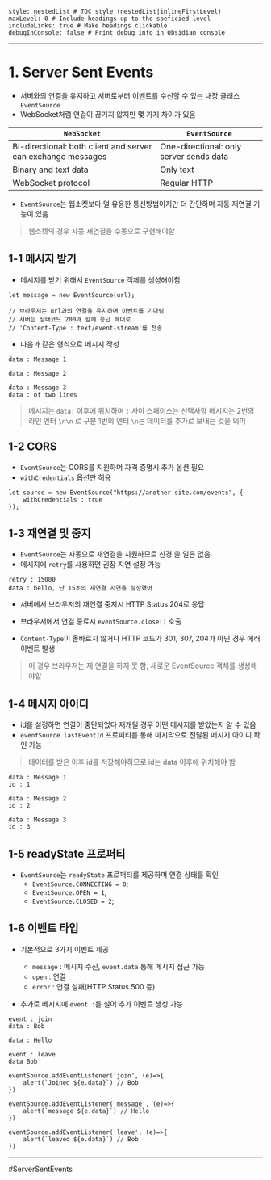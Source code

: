 ```table-of-contents
style: nestedList # TOC style (nestedList|inlineFirstLevel)
maxLevel: 0 # Include headings up to the speficied level
includeLinks: true # Make headings clickable
debugInConsole: false # Print debug info in Obsidian console
```
---
# 1. Server Sent Events

- 서버와의 연결을 유지하고 서버로부터 이벤트를 수신할 수 있는 내장 클래스 `EventSource`
- WebSocket처럼 연걸이 끊기지 않지만 몇 가지 차이가 있음

|`WebSocket`|`EventSource`|
|---|---|
|Bi-directional: both client and server can exchange messages|One-directional: only server sends data|
|Binary and text data|Only text|
|WebSocket protocol|Regular HTTP|

- `EventSource`는 웹소켓보다 덜 유용한 통신방법이지만 더 간단하며 자동 재연결 기능이 있음
>웹소켓의 경우 자동 재연결을 수동으로 구현해야함

## 1-1 메시지 받기

- 메시지를 받기 위해서 `EventSource` 객체를 생성해야함
```
let message = new EventSource(url);

// 브라우저는 url과의 연결을 유지하며 이벤트를 기다림
// 서버는 상태코드 200과 함께 응답 헤더로
// 'Content-Type : text/event-stream'를 전송
```

- 다음과 같은 형식으로 메시지 작성
```
data : Message 1

data : Message 2

data : Message 3
data : of two lines
```

> 메시지는 `data:` 이후에 위치하며 `:` 사이 스페이스는 선택사항
> 메시지는 2번의 라인 엔터 `\n\n` 로 구분
> 1번의 엔터 `\n`는 데이터를 추가로 보내는 것을 의미

## 1-2 CORS

- `EventSource`는 CORS를 지원하며 자격 증명시 추가 옵션 필요
- `withCredentials` 옵션만 허용
```
let source = new EventSource("https://another-site.com/events", {
	withCredentials : true
});
```

## 1-3 재연결 및 중지

- `EventSource`는 자동으로 재연결을 지원하므로 신경 쓸 일은 없음
- 메시지에 `retry`를 사용하면 권장 지연 설정 가능
```
retry : 15000
data : hello, 난 15초의 재연결 지연을 설정헀어
```

- 서버에서 브라우저의 재연결 중지시 HTTP Status 204로 응답
- 브라우저에서 연결 종료시 `eventSource.close()` 호출

- `Content-Type`이 올바르지 않거나 HTTP 코드가 301, 307, 204가 아닌 경우 에러 이벤트 발생
>이 경우 브라우저는 재 연결을 하지 못 함, 새로운 EventSource 객체를 생성해야함

## 1-4 메시지 아이디

- id를 설정하면 연결이 중단되었다 재개될 경우 어떤 메시지를 받았는지 알 수 있음
- `eventSource.lastEventId` 프로퍼티를 통해 마지막으로 전달된 메시지 아이디 확인 가능
>데이터를 받은 이후 id를 저장해야하므로 id는 data 이후에 위치해야 함
```
data : Message 1
id : 1

data : Message 2
id : 2

data : Message 3
id : 3
```

## 1-5 readyState 프로퍼티

- `EventSource`는 `readyState` 프로퍼티를 제공하며 연결 상태를 확인
	- `EventSource.CONNECTING = 0`;
	- `EventSource.OPEN = 1`;
	- `EventSource.CLOSED = 2`;

## 1-6 이벤트 타입

- 기본적으로 3가지 이벤트 제공
	- `message` : 메시지 수신, `event.data` 통해 메시지 접근 가능
	- `open` : 연결
	- `error` : 연결 실패(HTTP Status 500 등)

- 추가로 메시지에 `event :`를 실어 추가 이벤트 생성 가능
```
event : join
data : Bob

data : Hello

event : leave
data Bob
```

```
eventSource.addEventListener('join', (e)=>{
	alert(`Joined ${e.data}`) // Bob
})

eventSource.addEventListener('message', (e)=>{
	alert(`message ${e.data}`) // Hello
})

eventSource.addEventListener('leave', (e)=>{
	alert(`leaved ${e.data}`) // Bob
})
```

---
#ServerSentEvents